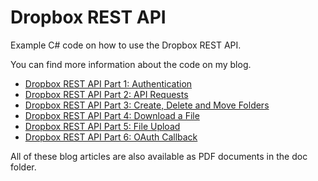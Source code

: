 Dropbox REST API
================

Example C# code on how to use the Dropbox REST API.

You can find more information about the code on my blog.

* [Dropbox REST API Part 1: Authentication](http://cgeers.com/2011/12/29/dropbox-rest-api-part-1-authentication/)
* [Dropbox REST API Part 2: API Requests](http://cgeers.com/2012/01/08/dropbox-rest-api-part-2-api-requests/)
* [Dropbox REST API Part 3: Create, Delete and Move Folders](http://cgeers.com/2012/02/19/dropbox-rest-api-part-3-create-delete-and-move-folders/)
* [Dropbox REST API Part 4: Download a File](http://cgeers.com/2012/02/26/dropbox-rest-api-part-4-download-a-file/)
* [Dropbox REST API Part 5: File Upload](http://cgeers.com/2012/03/11/dropbox-rest-api-part-5-file-upload/)
* [Dropbox REST API Part 6: OAuth Callback](http://cgeers.com/2012/03/17/dropbox-rest-api-part-6-oauth-callback/)

All of these blog articles are also available as PDF documents in the doc folder.

